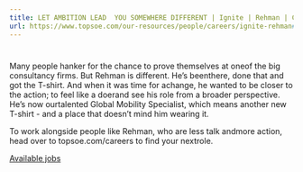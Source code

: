 ```yaml
---
title: LET AMBITION LEAD  YOU SOMEWHERE DIFFERENT | Ignite | Rehman | Careers
url: https://www.topsoe.com/our-resources/people/careers/ignite-rehman#main-content
---
```


#

Many people hanker for the chance to prove themselves at oneof the big consultancy firms. But Rehman is different. He’s beenthere, done that and got the T-shirt. And when it was time for achange, he wanted to be closer to the action; to feel like a doerand see his role from a broader perspective. He’s now ourtalented Global Mobility Specialist, which means another new​T-shirt - and a place that doesn’t mind him wearing it.​

To work alongside people like Rehman, who are less talk andmore action, head over to topsoe.com/careers to find your nextrole.​

[Available jobs](/our-resources/people/careers/available-jobs)